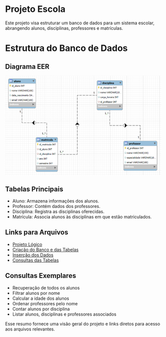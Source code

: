 # Projeto Escola
Este projeto visa estruturar um banco de dados para um sistema escolar, abrangendo alunos, disciplinas, professores e matrículas.

# Estrutura do Banco de Dados

## Diagrama EER
![Diagrama EER](eer_escola.png)
## Tabelas Principais
- Aluno: Armazena informações dos alunos.
- Professor: Contém dados dos professores.
- Disciplina: Registra as disciplinas oferecidas.
- Matrícula: Associa alunos às disciplinas em que estão matriculados.
## Links para Arquivos
- [Projeto Lógico](escola.mwb)
- [Criação do Banco e das Tabelas](escola.sql)
- [Inserção dos Dados](escola_insert.sql)
- [Consultas das Tabelas](escola_select.sql)
## Consultas Exemplares
- Recuperação de todos os alunos
- Filtrar alunos por nome
- Calcular a idade dos alunos
- Ordenar professores pelo nome
- Contar alunos por disciplina
- Listar alunos, disciplinas e professores associados

Esse resumo fornece uma visão geral do projeto e links diretos para acesso aos arquivos relevantes.